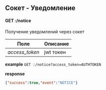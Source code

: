 ## Сокет - Уведомление

#### GET :/notice
Получение уведомлений через сокет

Поле | Описание
--- | ---
_access_token_| jwt токен


**example** `GET :/notice?access_token=AUTHTOKEN`


**response**
```json
{"success":true,"event":"NOTICE"}
```